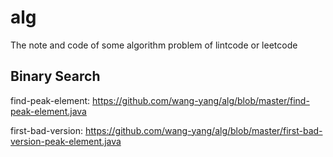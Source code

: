 # alg
The note and code of some algorithm problem of lintcode or leetcode

## Binary Search
  find-peak-element: <https://github.com/wang-yang/alg/blob/master/find-peak-element.java>

  first-bad-version: <https://github.com/wang-yang/alg/blob/master/first-bad-version-peak-element.java>
  
